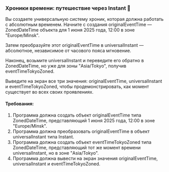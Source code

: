 
### Хроники времени: путешествие через Instant 🌌

Вы создаете универсальную систему хроник, которая должна работать с абсолютным временем. Начните с создания originalEventTime — ZonedDateTime объекта для 1 июня 2025 года, 12:00 в зоне "Europe/Minsk".

Затем преобразуйте этот originalEventTime в universalInstant — абсолютное, независимое от часового пояса мгновение.

Наконец, возьмите universalInstant и переведите его обратно в ZonedDateTime, но уже для зоны "Asia/Tokyo", получив eventTimeTokyoZoned.

Выведите на экран все три значения: originalEventTime, universalInstant и eventTimeTokyoZoned, чтобы продемонстрировать, как момент существует во всех своих проявлениях.

#### Требования:
1. Программа должна создать объект originalEventTime типа ZonedDateTime, представляющий 1 июня 2025 года, 12:00 в зоне "Europe/Minsk".
2. Программа должна преобразовать originalEventTime в объект universalInstant типа Instant.
3. Программа должна создать объект eventTimeTokyoZoned типа ZonedDateTime, представляющий тот же момент времени universalInstant, но в зоне "Asia/Tokyo".
4. Программа должна вывести на экран значения originalEventTime, universalInstant и eventTimeTokyoZoned.